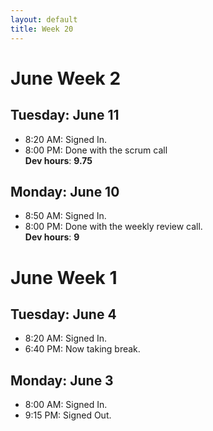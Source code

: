 ```yaml
---
layout: default
title: Week 20
---
```


# **June Week 2**
## **Tuesday: June 11**
- 8:20  AM: Signed In.
- 8:00  PM: Done with the scrum call<br>
**Dev hours**: **9.75**
  
## **Monday: June 10**
- 8:50  AM: Signed In.
- 8:00  PM: Done with the weekly review call.<br>
**Dev hours**: **9**

# **June Week 1**
## **Tuesday: June 4**
- 8:20  AM: Signed In.
- 6:40  PM: Now taking break.

## **Monday: June 3**
- 8:00  AM: Signed In.
- 9:15  PM: Signed Out.
